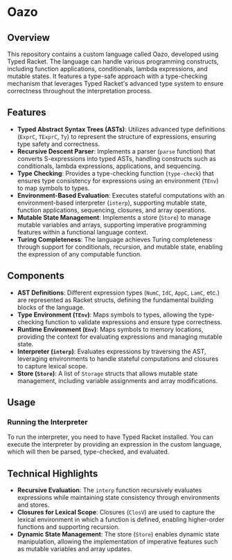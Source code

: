 # Oazo

## Overview

This repository contains a custom language called Oazo, developed using Typed Racket. The language can handle various programming constructs, including function applications, conditionals, lambda expressions, and mutable states. It features a type-safe approach with a type-checking mechanism that leverages Typed Racket's advanced type system to ensure correctness throughout the interpretation process.

## Features

- **Typed Abstract Syntax Trees (ASTs)**: Utilizes advanced type definitions (`ExprC`, `TExprC`, `Ty`) to represent the structure of expressions, ensuring type safety and correctness.
- **Recursive Descent Parser**: Implements a parser (`parse` function) that converts S-expressions into typed ASTs, handling constructs such as conditionals, lambda expressions, applications, and sequencing.
- **Type Checking**: Provides a type-checking function (`type-check`) that ensures type consistency for expressions using an environment (`TEnv`) to map symbols to types.
- **Environment-Based Evaluation**: Executes stateful computations with an environment-based interpreter (`interp`), supporting mutable state, function applications, sequencing, closures, and array operations.
- **Mutable State Management**: Implements a store (`Store`) to manage mutable variables and arrays, supporting imperative programming features within a functional language context.
- **Turing Completeness**: The language achieves Turing completeness through support for conditionals, recursion, and mutable state, enabling the expression of any computable function.

## Components

- **AST Definitions**: Different expression types (`NumC`, `IdC`, `AppC`, `LamC`, etc.) are represented as Racket structs, defining the fundamental building blocks of the language.
- **Type Environment (`TEnv`)**: Maps symbols to types, allowing the type-checking function to validate expressions and ensure type correctness.
- **Runtime Environment (`Env`)**: Maps symbols to memory locations, providing the context for evaluating expressions and managing mutable state.
- **Interpreter (`interp`)**: Evaluates expressions by traversing the AST, leveraging environments to handle stateful computations and closures to capture lexical scope.
- **Store (`Store`)**: A list of `Storage` structs that allows mutable state management, including variable assignments and array modifications.

## Usage

### Running the Interpreter

To run the interpreter, you need to have Typed Racket installed. You can execute the interpreter by providing an expression in the custom language, which will then be parsed, type-checked, and evaluated.

## Technical Highlights

- **Recursive Evaluation**: The `interp` function recursively evaluates expressions while maintaining state consistency through environments and stores.
- **Closures for Lexical Scope**: Closures (`ClosV`) are used to capture the lexical environment in which a function is defined, enabling higher-order functions and supporting recursion.
- **Dynamic State Management**: The store (`Store`) enables dynamic state manipulation, allowing the implementation of imperative features such as mutable variables and array updates.
